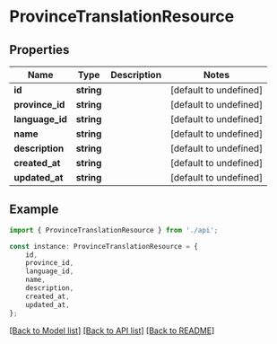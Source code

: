 # ProvinceTranslationResource


## Properties

Name | Type | Description | Notes
------------ | ------------- | ------------- | -------------
**id** | **string** |  | [default to undefined]
**province_id** | **string** |  | [default to undefined]
**language_id** | **string** |  | [default to undefined]
**name** | **string** |  | [default to undefined]
**description** | **string** |  | [default to undefined]
**created_at** | **string** |  | [default to undefined]
**updated_at** | **string** |  | [default to undefined]

## Example

```typescript
import { ProvinceTranslationResource } from './api';

const instance: ProvinceTranslationResource = {
    id,
    province_id,
    language_id,
    name,
    description,
    created_at,
    updated_at,
};
```

[[Back to Model list]](../README.md#documentation-for-models) [[Back to API list]](../README.md#documentation-for-api-endpoints) [[Back to README]](../README.md)

